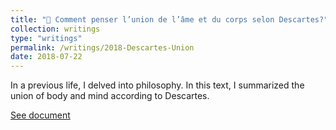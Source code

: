```yaml
---
title: "👼 Comment penser l’union de l’âme et du corps selon Descartes?"
collection: writings
type: "writings"
permalink: /writings/2018-Descartes-Union
date: 2018-07-22
---
```

In a previous life, I delved into philosophy. In this text, I summarized the union of body and mind according to Descartes.

[See document](https://drive.google.com/file/d/1trdQvit8ARXuLzcA5ChSAItHOKFZsQLO/view?usp=sharing)